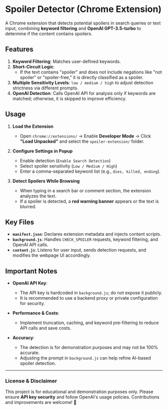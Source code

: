 # Spoiler Detector (Chrome Extension)

A Chrome extension that detects potential spoilers in search queries or text input, combining **keyword filtering** and **OpenAI GPT-3.5-turbo** to determine if the content contains spoilers.

## Features

1. **Keyword Filtering**: Matches user-defined keywords.  
2. **Short-Circuit Logic**:  
   - If the text contains "spoiler" and does not include negations like "not spoiler" or "spoiler-free," it is directly classified as a spoiler.  
3. **Multiple Sensitivity Levels**: `low / medium / high` to adjust detection strictness via different prompts.  
4. **OpenAI Detection**: Calls OpenAI API for analysis only if keywords are matched; otherwise, it is skipped to improve efficiency.  

## Usage

1. **Load the Extension**  
   - Open `chrome://extensions/` → Enable **Developer Mode** → Click **"Load Unpacked"** and select the `spoiler-extension/` folder.  

2. **Configure Settings in Popup**  
   - Enable detection (`Enable Search Detection`)  
   - Select spoiler sensitivity (`Low / Medium / High`)  
   - Enter a comma-separated keyword list (e.g., `dies, killed, ending`).  

3. **Detect Spoilers While Browsing**  
   - When typing in a search bar or comment section, the extension analyzes the text.  
   - If a spoiler is detected, a **red warning banner** appears or the text is blurred.  

## Key Files

- **`manifest.json`**: Declares extension metadata and injects content scripts.  
- **`background.js`**: Handles `CHECK_SPOILER` requests, keyword filtering, and OpenAI API calls.  
- **`content.js`**: Listens for user input, sends detection requests, and modifies the webpage UI accordingly.  

## Important Notes

- **OpenAI API Key**:  
  - The API key is hardcoded in `background.js`; do not expose it publicly.  
  - It is recommended to use a backend proxy or private configuration for security.  

- **Performance & Costs**:  
  - Implement truncation, caching, and keyword pre-filtering to reduce API calls and save costs.  

- **Accuracy**:  
  - The detection is for demonstration purposes and may not be 100% accurate.  
  - Adjusting the prompt in `background.js` can help refine AI-based spoiler detection.  

---

### License & Disclaimer  

This project is for educational and demonstration purposes only. Please ensure **API key security** and follow OpenAI's usage policies. Contributions and improvements are welcome! 🚀
